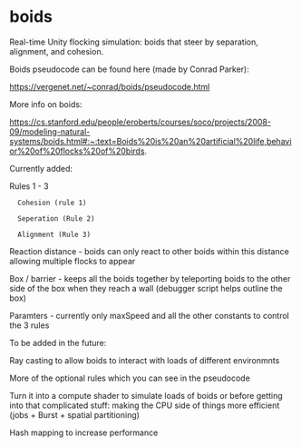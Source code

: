 # boids
Real-time Unity flocking simulation: boids that steer by separation, alignment, and cohesion.



Boids pseudocode can be found here (made by Conrad Parker):

https://vergenet.net/~conrad/boids/pseudocode.html

More info on boids:

https://cs.stanford.edu/people/eroberts/courses/soco/projects/2008-09/modeling-natural-systems/boids.html#:~:text=Boids%20is%20an%20artificial%20life,behavior%20of%20flocks%20of%20birds.


Currently added:

Rules 1 - 3

      Cohesion (rule 1)
      
      Seperation (Rule 2)
      
      Alignment (Rule 3)
  
Reaction distance - boids can only react to other boids within this distance allowing multiple flocks to appear

Box / barrier - keeps all the boids together by teleporting boids to the other side of the box when they reach a wall (debugger script helps outline the box)

Paramters - currently only maxSpeed and all the other constants to control the 3 rules



To be added in the future:

Ray casting to allow boids to interact with loads of different environmnts

More of the optional rules which you can see in the pseudocode

Turn it into a compute shader to simulate loads of boids or before getting into that complicated stuff: making the CPU side of things more efficient (jobs + Burst + spatial partitioning)

Hash mapping to increase performance
